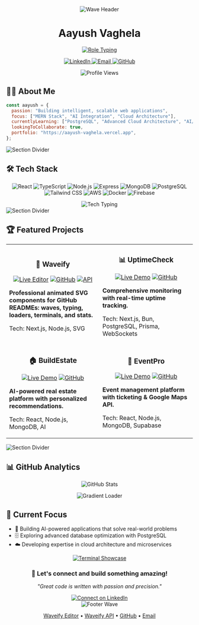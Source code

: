 <div align="center">

<picture>
  <source media="(prefers-color-scheme: dark)" srcset="https://waveify.onrender.com/api/wave?color=%23667eea&height=180&width=1200&amplitude=25&frequency=2.5&speed=4">
  <source media="(prefers-color-scheme: light)" srcset="https://waveify.onrender.com/api/wave?color=%23007CF0&height=180&width=1200&amplitude=25&frequency=2.5&speed=4">
  <img src="https://waveify.onrender.com/api/wave?color=%23007CF0&height=180&width=1200&amplitude=25&frequency=2.5&speed=4" alt="Wave Header" />
</picture>

<h1> Aayush Vaghela </h1>

<a href="https://aayush-vaghela.vercel.app" target="_blank">
  <img alt="Role Typing" src="https://waveify.onrender.com/api/typing?text=Full%20Stack%20Developer%20-%20AI%20and%20Cloud%20-%20Open%20Source&speed=75&color=%2300FFFF" />
</a>

<p>
  <a href="https://www.linkedin.com/in/aayush-vaghela-a50a65194/">
    <img src="https://img.shields.io/badge/-LinkedIn-0A66C2?style=for-the-badge&logo=linkedin&logoColor=white" alt="LinkedIn" />
  </a>
  <a href="mailto:aayushvaghela12@gmail.com">
    <img src="https://img.shields.io/badge/-Email-EA4335?style=for-the-badge&logo=gmail&logoColor=white" alt="Email" />
  </a>
  <a href="https://github.com/AAYUSH412">
    <img src="https://img.shields.io/badge/-GitHub-181717?style=for-the-badge&logo=github&logoColor=white" alt="GitHub" />
  </a>
</p>

<p>
  <img src="https://komarev.com/ghpvc/?username=AAYUSH412&color=blueviolet&style=for-the-badge&label=PROFILE+VIEWS" alt="Profile Views"/>
</p>

</div>

## 👨‍💻 About Me

```javascript
const aayush = {
  passion: "Building intelligent, scalable web applications",
  focus: ["MERN Stack", "AI Integration", "Cloud Architecture"],
  currentlyLearning: ["PostgreSQL", "Advanced Cloud Architecture", "AI/ML"],
  lookingToCollaborate: true,
  portfolio: "https://aayush-vaghela.vercel.app",
};
```

<picture>
  <source media="(max-width: 768px)" srcset="https://waveify.onrender.com/api/wave?color=%23667eea&width=800&height=120&amplitude=18&frequency=2">
  <img src="https://waveify.onrender.com/api/wave?color=%23667eea&width=1200&height=140&amplitude=20&frequency=2.2" alt="Section Divider" />
</picture>

## 🛠️ Tech Stack

<p align="center">
  <img src="https://img.shields.io/badge/-React-61DAFB?style=for-the-badge&logo=react&logoColor=black" alt="React"/>
  <img src="https://img.shields.io/badge/-TypeScript-3178C6?style=for-the-badge&logo=typescript&logoColor=white" alt="TypeScript"/>
  <img src="https://img.shields.io/badge/-Node.js-339933?style=for-the-badge&logo=nodedotjs&logoColor=white" alt="Node.js"/>
  <img src="https://img.shields.io/badge/-Express-000000?style=for-the-badge&logo=express&logoColor=white" alt="Express"/>
  <img src="https://img.shields.io/badge/-MongoDB-47A248?style=for-the-badge&logo=mongodb&logoColor=white" alt="MongoDB"/>
  <img src="https://img.shields.io/badge/-PostgreSQL-4169E1?style=for-the-badge&logo=postgresql&logoColor=white" alt="PostgreSQL"/>
  <img src="https://img.shields.io/badge/-Tailwind_CSS-06B6D4?style=for-the-badge&logo=tailwindcss&logoColor=white" alt="Tailwind CSS"/>
  <img src="https://img.shields.io/badge/-AWS-232F3E?style=for-the-badge&logo=amazonaws&logoColor=white" alt="AWS"/>
  <img src="https://img.shields.io/badge/-Docker-2496ED?style=for-the-badge&logo=docker&logoColor=white" alt="Docker"/>
  <img src="https://img.shields.io/badge/-Firebase-FFCA28?style=for-the-badge&logo=firebase&logoColor=black" alt="Firebase"/>
</p>

<div align="center">
  <img alt="Tech Typing" src="https://waveify.onrender.com/api/typing/gradient?text=React%20%E2%80%A2%20Next.js%20%E2%80%A2%20TypeScript%20%E2%80%A2%20Node.js%20%E2%80%A2%20PostgreSQL&gradientColors=%23667eea,%23764ba2&speed=70" />
</div>

<picture>
  <source media="(max-width: 768px)" srcset="https://waveify.onrender.com/api/wave/sine?color=%2300d4ff&width=800&height=110&amplitude=16&frequency=2.4">
  <img src="https://waveify.onrender.com/api/wave/sine?color=%2300d4ff&width=1200&height=120&amplitude=18&frequency=2.6" alt="Section Divider" />
</picture>

## 🏆 Featured Projects

<div align="center">

<table>
  <tr>
    <td width="50%">
      <h3 align="center">🌊 Waveify</h3>
      <p align="center">
        <a href="https://waveipfy.vercel.app/" target="_blank"><img src="https://img.shields.io/badge/-Live_Editor-000000?style=for-the-badge&logo=vercel&logoColor=white" alt="Live Editor" /></a>
        <a href="https://github.com/AAYUSH412/Waveify" target="_blank"><img src="https://img.shields.io/badge/-Code-181717?style=for-the-badge&logo=github&logoColor=white" alt="GitHub" /></a>
        <a href="https://waveify.onrender.com" target="_blank"><img src="https://img.shields.io/badge/-API_Docs-2563EB?style=for-the-badge" alt="API" /></a>
      </p>
      <p><strong>Professional animated SVG components for GitHub READMEs: waves, typing, loaders, terminals, and stats.</strong></p>
      <p>Tech: Next.js, Node.js, SVG</p>
    </td>
    <td width="50%">
      <h3 align="center">📊 UptimeCheck</h3>
      <p align="center">
        <a href="https://uptimecheck.vercel.app" target="_blank"><img src="https://img.shields.io/badge/-Live_Demo-000000?style=for-the-badge&logo=vercel&logoColor=white" alt="Live Demo"/></a>
        <a href="https://github.com/AAYUSH412/uptimecheck" target="_blank"><img src="https://img.shields.io/badge/-Code-181717?style=for-the-badge&logo=github&logoColor=white" alt="GitHub"/></a>
      </p>
      <p><strong>Comprehensive monitoring with real-time uptime tracking.</strong></p>
      <p>Tech: Next.js, Bun, PostgreSQL, Prisma, WebSockets</p>
    </td>
  </tr>
  <tr>
    <td width="50%">
      <h3 align="center">🏠 BuildEstate</h3>
      <p align="center">
        <a href="https://buildestate.vercel.app" target="_blank"><img src="https://img.shields.io/badge/-Live_Demo-000000?style=for-the-badge&logo=vercel&logoColor=white" alt="Live Demo"/></a>
        <a href="https://github.com/AAYUSH412/Real-Estate-Website" target="_blank"><img src="https://img.shields.io/badge/-Code-181717?style=for-the-badge&logo=github&logoColor=white" alt="GitHub"/></a>
      </p>
      <p><strong>AI-powered real estate platform with personalized recommendations.</strong></p>
      <p>Tech: React, Node.js, MongoDB, AI</p>
    </td>
    <td width="50%">
      <h3 align="center">🎉 EventPro</h3>
      <p align="center">
        <a href="https://eventpro-frontend.vercel.app/" target="_blank"><img src="https://img.shields.io/badge/-Live_Demo-000000?style=for-the-badge&logo=vercel&logoColor=white" alt="Live Demo"/></a>
        <a href="https://github.com/AAYUSH412/Event-Management-Platform-Eventpro-" target="_blank"><img src="https://img.shields.io/badge/-Code-181717?style=for-the-badge&logo=github&logoColor=white" alt="GitHub"/></a>
      </p>
      <p><strong>Event management platform with ticketing & Google Maps API.</strong></p>
      <p>Tech: React, Node.js, MongoDB, Supabase</p>
    </td>
  </tr>
</table>

</div>

<picture>
  <source media="(max-width: 768px)" srcset="https://waveify.onrender.com/api/wave/neon?color=%2300ffff&width=800&height=110&amplitude=16&frequency=2.2">
  <img src="https://waveify.onrender.com/api/wave/neon?color=%2300ffff&width=1200&height=120&amplitude=18&frequency=2.4" alt="Section Divider" />
</picture>

## 📊 GitHub Analytics

<p align="center">
  <img src="https://github-readme-stats.vercel.app/api?username=AAYUSH412&theme=vue-dark&show_icons=true&hide_border=true&count_private=true" alt="GitHub Stats" />
</p>

<div align="center">
  <img src="https://waveify.onrender.com/api/loader?type=gradient&color=%23667eea&width=300&height=6&glowEffect=true" alt="Gradient Loader" />
</div>

## 🚀 Current Focus

- 🧠 Building AI-powered applications that solve real-world problems
- 🗄️ Exploring advanced database optimization with PostgreSQL
- ☁️ Developing expertise in cloud architecture and microservices

<div align="center">
  <a href="https://waveify.onrender.com/api/terminal/github-dark?commands=%5B%22git%20clone%20https%3A%2F%2Fgithub.com%2FAAYUSH412%2FWaveify.git%22%2C%20%22cd%20Waveify%22%2C%20%22npm%20install%22%2C%20%22npm%20run%20dev%22%5D&githubMode=true&width=700" target="_blank">
    <img alt="Terminal Showcase" src="https://waveify.onrender.com/api/terminal/github-dark?commands=%5B%22git%20clone%20https%3A%2F%2Fgithub.com%2FAAYUSH412%2FWaveify.git%22%2C%20%22cd%20Waveify%22%2C%20%22npm%20install%22%2C%20%22npm%20run%20dev%22%5D&githubMode=true&width=700" />
  </a>
</div>

<div align="center">
  <h3>🤝 Let's connect and build something amazing!</h3>
  <p><i>"Great code is written with passion and precision."</i></p>
  <a href="https://www.linkedin.com/in/aayush-vaghela-a50a65194/">
    <img src="https://img.shields.io/badge/Let's_Connect-0A66C2?style=for-the-badge&logo=linkedin&logoColor=white" alt="Connect on LinkedIn" />
  </a>
</div>

<div align="center">
  <picture>
    <source media="(prefers-color-scheme: dark)" srcset="https://waveify.onrender.com/api/wave?color=%23667eea&height=100&width=1200&amplitude=16&frequency=2.2">
    <source media="(prefers-color-scheme: light)" srcset="https://waveify.onrender.com/api/wave?color=%23007CF0&height=100&width=1200&amplitude=16&frequency=2.2">
    <img src="https://waveify.onrender.com/api/wave?color=%23007CF0&height=100&width=1200&amplitude=16&frequency=2.2" alt="Footer Wave" />
  </picture>
  <p>
    <a href="https://waveipfy.vercel.app/">Waveify Editor</a> •
    <a href="https://waveify.onrender.com/">Waveify API</a> •
    <a href="https://github.com/AAYUSH412">GitHub</a> •
    <a href="mailto:aayushvaghela12@gmail.com">Email</a>
  </p>
</div>

